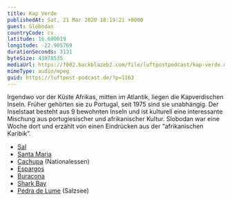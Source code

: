 ```yaml
---
title: Kap Verde
publishedAt: Sat, 21 Mar 2020 18:19:21 +0000
guest: Slobodan
countryCode: cv
latitude: 16.600019
longitude: -22.905769
durationSeconds: 3131
byteSize: 43978535
mediaUrl: https://f002.backblazeb2.com/file/luftpostpodcast/kap-verde.mp3
mimeType: audio/mpeg
guid: https://luftpost-podcast.de/?p=1163
---
```


Irgendwo vor der Küste Afrikas, mitten im Atlantik, liegen die Kapverdischen Inseln. Früher gehörten sie zu Portugal, seit 1975 sind sie unabhängig. Der Inselstaat besteht aus 9 bewohnten Inseln und ist kulturell eine interessante Mischung aus portugiesischer und afrikanischer Kultur. Slobodan war eine Woche dort und erzählt von einen Eindrücken aus der “afrikanischen Karibik”.

- [Sal](https://de.wikipedia.org/wiki/Sal%5F%28Kap%5FVerde%29%29)
- [Santa Maria](https://de.wikipedia.org/wiki/Santa%5FMaria%5F%28Kap%5FVerde%29%29)
- [Cachupa](https://en.wikipedia.org/wiki/Cachupa) (Nationalessen)
- [Espargos](https://de.wikipedia.org/wiki/Espargos)
- [Buracona](https://www.tripadvisor.co.uk/Attraction%5FReview-g482847-d2364257-Reviews-Buracona%5FOlho%5FAzul-Ilha%5Fdo%5FSal.html)
- [Shark Bay](https://www.tripadvisor.co.uk/Attraction%5FReview-g482848-d7023122-Reviews-Shark%5FBay-Santa%5FMaria%5FIlha%5Fdo%5FSal.html)
- [Pedra de Lume](https://de.wikipedia.org/wiki/Pedra%5Fde%5FLume) (Salzsee)
